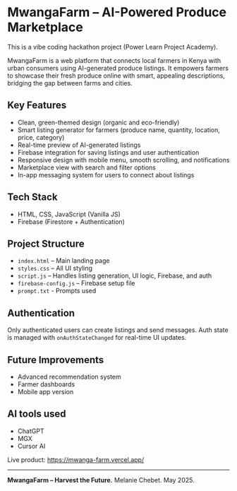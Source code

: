 # MwangaFarm – AI-Powered Produce Marketplace

This is a vibe coding hackathon project (Power Learn Project Academy).

MwangaFarm is a web platform that connects local farmers in Kenya with urban consumers using AI-generated produce listings. It empowers farmers to showcase their fresh produce online with smart, appealing descriptions, bridging the gap between farms and cities.

## Key Features
- Clean, green-themed design (organic and eco-friendly)
- Smart listing generator for farmers (produce name, quantity, location, price, category)
- Real-time preview of AI-generated listings
- Firebase integration for saving listings and user authentication
- Responsive design with mobile menu, smooth scrolling, and notifications
- Marketplace view with search and filter options
- In-app messaging system for users to connect about listings

## Tech Stack
- HTML, CSS, JavaScript (Vanilla JS)
- Firebase (Firestore + Authentication)

## Project Structure
- `index.html` – Main landing page
- `styles.css` – All UI styling
- `script.js` – Handles listing generation, UI logic, Firebase, and auth
- `firebase-config.js` – Firebase setup file
- `prompt.txt` - Prompts used

## Authentication
Only authenticated users can create listings and send messages. Auth state is managed with `onAuthStateChanged` for real-time UI updates.

## Future Improvements
- Advanced recommendation system
- Farmer dashboards
- Mobile app version

## AI tools used
- ChatGPT
- MGX
- Cursor AI


Live product: https://mwanga-farm.vercel.app/

---

**MwangaFarm – Harvest the Future.**
Melanie Chebet. 
May 2025.